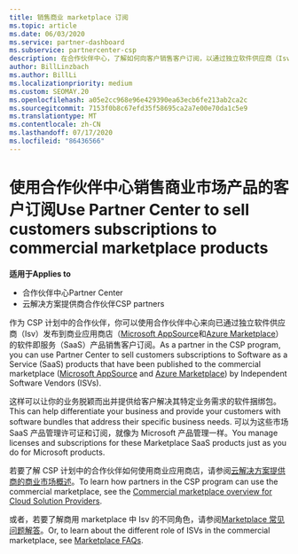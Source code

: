 ```yaml
---
title: 销售商业 marketplace 订阅
ms.topic: article
ms.date: 06/03/2020
ms.service: partner-dashboard
ms.subservice: partnercenter-csp
description: 在合作伙伴中心，了解如何向客户销售客户订阅，以通过独立软件供应商（Isv）发布到商业市场的 SaaS 产品。
author: BillLinzbach
ms.author: BillLi
ms.localizationpriority: medium
ms.custom: SEOMAY.20
ms.openlocfilehash: a05e2cc968e96e429390ea63ecb6fe213ab2ca2c
ms.sourcegitcommit: 7153f0b8c67efd35f58695ca2a7e00e70da1c5e9
ms.translationtype: MT
ms.contentlocale: zh-CN
ms.lasthandoff: 07/17/2020
ms.locfileid: "86436566"
---
```

# <a name="use-partner-center-to-sell-customers-subscriptions-to-commercial-marketplace-products"></a><span data-ttu-id="2ae0f-103">使用合作伙伴中心销售商业市场产品的客户订阅</span><span class="sxs-lookup"><span data-stu-id="2ae0f-103">Use Partner Center to sell customers subscriptions to commercial marketplace products</span></span>

<span data-ttu-id="2ae0f-104">**适用于**</span><span class="sxs-lookup"><span data-stu-id="2ae0f-104">**Applies to**</span></span>

- <span data-ttu-id="2ae0f-105">合作伙伴中心</span><span class="sxs-lookup"><span data-stu-id="2ae0f-105">Partner Center</span></span>
- <span data-ttu-id="2ae0f-106">云解决方案提供商合作伙伴</span><span class="sxs-lookup"><span data-stu-id="2ae0f-106">CSP partners</span></span>

<span data-ttu-id="2ae0f-107">作为 CSP 计划中的合作伙伴，你可以使用合作伙伴中心来向已通过独立软件供应商（Isv）发布到商业应用商店（[Microsoft AppSource](https://appsource.microsoft.com/)和[Azure Marketplace](https://azuremarketplace.microsoft.com/)）的软件即服务（SaaS）产品销售客户订阅。</span><span class="sxs-lookup"><span data-stu-id="2ae0f-107">As a partner in the CSP program, you can use Partner Center to sell customers subscriptions to Software as a Service (SaaS) products that have been published to the commercial marketplace ([Microsoft AppSource](https://appsource.microsoft.com/) and [Azure Marketplace](https://azuremarketplace.microsoft.com/)) by Independent Software Vendors (ISVs).</span></span>

<span data-ttu-id="2ae0f-108">这样可以让你的业务脱颖而出并提供给客户解决其特定业务需求的软件捆绑包。</span><span class="sxs-lookup"><span data-stu-id="2ae0f-108">This can help differentiate your business and provide your customers with software bundles that address their specific business needs.</span></span> <span data-ttu-id="2ae0f-109">可以为这些市场 SaaS 产品管理许可证和订阅，就像为 Microsoft 产品管理一样。</span><span class="sxs-lookup"><span data-stu-id="2ae0f-109">You manage licenses and subscriptions for these Marketplace SaaS products just as you do for Microsoft products.</span></span>

<span data-ttu-id="2ae0f-110">若要了解 CSP 计划中的合作伙伴如何使用商业应用商店，请参阅[云解决方案提供商的商业市场概述](csp-commercial-marketplace-overview.md)。</span><span class="sxs-lookup"><span data-stu-id="2ae0f-110">To learn how partners in the CSP program can use the commercial marketplace, see the [Commercial marketplace overview for Cloud Solution Providers](csp-commercial-marketplace-overview.md).</span></span>

<span data-ttu-id="2ae0f-111">或者，若要了解商用 marketplace 中 Isv 的不同角色，请参阅[Marketplace 常见问题解答](https://docs.microsoft.com/azure/marketplace/marketplace-faq-publisher-guide)。</span><span class="sxs-lookup"><span data-stu-id="2ae0f-111">Or, to learn about the different role of ISVs in the commercial marketplace, see [Marketplace FAQs](https://docs.microsoft.com/azure/marketplace/marketplace-faq-publisher-guide).</span></span>
